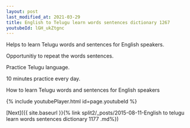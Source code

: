 ```yaml
---
layout: post
last_modified_at: 2021-03-29
title: English to Telugu learn words sentences dictionary 1267 
youtubeId: lGH_ukZtgnc
---
```

 
 
Helps to learn Telugu words and sentences for English speakers.

Opportunitiy to repeat the words sentences. 

Practice Telugu language. 
 
10 minutes practice every day. 
 
How to learn Telugu words and sentences for English speakers 
 
{% include youtubePlayer.html id=page.youtubeId %}
 
 
[Next]({{ site.baseurl }}{% link  split2/_posts/2015-08-11-English to telugu learn words sentences dictionary 1177 .md%})
 
